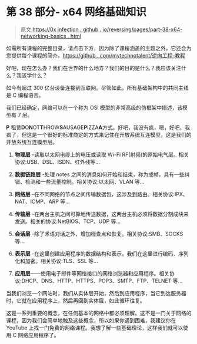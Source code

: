 # 第 38 部分- x64 网络基础知识

> 原文:[https://0x infection . github . io/reversing/pages/part-38-x64-networking-basics . html](https://0xinfection.github.io/reversing/pages/part-38-x64-networking-basics.html)

如需所有课程的完整目录，请点击下方，因为除了课程涵盖的主题之外，它还会为您提供每个课程的简介。[https://github . com/mytechnotalent/逆向工程-教程](https://github.com/mytechnotalent/Reverse-Engineering-Tutorial)

好吧，现在怎么办？我们在世界的什么地方？我们的目的是什么？我应该关注什么？我该学什么？

如今有超过 300 亿台设备连接到互联网。尽管如此，所有基础架构中的共同主线是 C 编程语言。

我们已经确定，网络可以在一个称为 OSI 模型的非常高级的伪框架中描述，该模型有 7 层。

**P** 租赁**D**O**N**OT**T**HROW**S**AUSAGE**P**IZZA**A**方式。好吧，我没有疯，嗯，好吧，我疯了，但这是一个很好的标准商定的方式来记住在开放系统互连模型，这是我们的开放系统互连模型层。

1) **物理层** -读取以太网电缆上的电压或读取 Wi-Fi RF(射频)的原始电气层。相关协议:USB、DSL、ISDN、红外线等...

2) **数据链路层** -处理 notes 之间的消息如何开始和结束，称为成帧，具有一些纠错、检测和一些流量控制。相关协议:以太网、VLAN 等...

3) **网络层** -在不同网络的节点之间传输数据包，这涉及到路由。相关协议:IPX、NAT、ICMP、ARP 等...

4) **传输层** -在两台主机之间可靠地传送数据，这两台主机必须将数据分割成块来发送。相关的协议:NetBIOS、TCP、UDP 等...

5) **会话层** -除了术语对话之外，增加检查点和恢复。相关协议:SMB、SOCKS 等...

6) **表示层** -在这里创建应用程序的数据结构和表示，我们在这里进行编码、序列化和加密。相关协议:TLS、SSL 等...

7) **应用层**——使用电子邮件等网络接口的网络浏览器和应用程序。相关协议:DHCP、DNS、HTTP、HTTPS、POP3、SMTP、FTP、TELNET 等...

当我们浏览一个网站时，我们从实体层开始，然后到应用程序，当它到达服务器时，它就在应用程序上，然后再回到实体层，如此循环往复。

这是一系列重要的概念，在任何基本的网络中都必须理解。这不是一门关于网络的课程，因为我们会简单地触及这些概念，所以如果你遇到困难，我建议你在 YouTube 上找一门免费的网络课程。我想了解一些基础理论，这样我们就可以使用 C 网络应用程序了。
